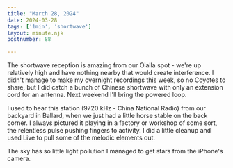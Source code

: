 ```yaml
---
title: "March 28, 2024"
date: 2024-03-28
tags: ['1min', 'shortwave']
layout: minute.njk
postnumber: 88

---
```




The shortwave reception is amazing from our Olalla spot - we're up relatively high and have nothing nearby that would create interference. I didn't manage to make my overnight recordings this week, so no Coyotes to share, but I did catch a bunch of Chinese shortwave with only an extension cord for an antenna. Next weekend I'll bring the powered loop. 

I used to hear this station (9720 kHz - China National Radio) from our backyard in Ballard, when we just had a little horse stable on the back corner. I always pictured it playing in a factory or workshop of some sort, the relentless pulse pushing fingers to activity. I did a little cleanup and used Live to pull some of the melodic elements out. 

The sky has so little light pollution I managed to get stars from the iPhone's camera.  
